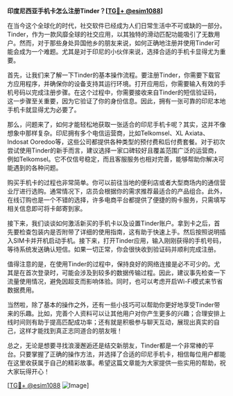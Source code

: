 **印度尼西亚手机卡怎么注册Tinder？[[TG💪+ @esim1088](https://t.me/s/esim1088)]**

在当今这个全球化的时代，社交软件已经成为人们日常生活中不可或缺的一部分。Tinder，作为一款风靡全球的社交应用，以其独特的滑动匹配功能吸引了无数用户。然而，对于那些身处异国他乡的朋友来说，如何正确地注册并使用Tinder可能会成为一个难题。尤其是对于印尼的小伙伴来说，选择合适的手机卡显得尤为重要。

首先，让我们来了解一下Tinder的基本操作流程。要注册Tinder，你需要下载官方应用程序，并确保你的设备支持其运行环境。打开应用后，你需要输入有效的手机号码以完成注册步骤。在这个过程中，你需要接收来自Tinder的短信验证码，这一步骤至关重要，因为它验证了你的身份信息。因此，拥有一张可靠的印尼本地手机卡就显得尤为必要了。

那么，问题来了，如何才能轻松地获取一张适合的印尼手机卡呢？其实，这并不像想象中那样复杂。印尼拥有多个电信运营商，比如Telkomsel、XL Axiata、Indosat Ooredoo等，这些公司都提供各种类型的预付费和后付费套餐。对于初次尝试使用Tinder的新手而言，建议选择一家口碑较好且覆盖范围广泛的运营商，例如Telkomsel。它不仅信号稳定，而且客服服务也相对完善，能够帮助你解决可能遇到的各种问题。

购买手机卡的过程也非常简单。你可以前往当地的便利店或者大型商场内的通信营业厅进行选购。通常情况下，店员会根据你的需求推荐最适合的产品组合。此外，在线订购也是一个不错的选择，许多电商平台都提供了便捷的购卡服务，只需填写相关信息即可将卡邮寄到家。

接下来，我们谈谈如何激活新买的手机卡以及设置Tinder账户。拿到卡之后，首先要检查包装内是否附带了详细的使用指南，这有助于快速上手。然后按照说明插入SIM卡并开机启动手机。接下来，打开Tinder应用，输入刚刚获得的手机号码，等待系统发送确认短信。如果一切正常，你会很快收到验证码并顺利完成注册。

值得注意的是，在使用Tinder的过程中，保持良好的网络连接是必不可少的。尤其是在首次登录时，可能会涉及到较多的数据传输过程。因此，建议事先检查一下流量使用情况，避免因超支而影响体验。同时，也可以考虑开启Wi-Fi模式来节省数据费用。

当然啦，除了基本的操作之外，还有一些小技巧可以帮助你更好地享受Tinder带来的乐趣。比如，完善个人资料可以让其他用户对你产生更多的兴趣；合理安排上线时间则有助于提高匹配成功率；还有就是积极参与聊天互动，展现出真实的自己，这样才能找到真正志同道合的朋友哦！

总之，无论是想要寻找浪漫邂逅还是结交新朋友，Tinder都是一个非常棒的平台。只要掌握了正确的操作方法，并选择了合适的印尼手机卡，相信每位用户都能在这里收获属于自己的精彩故事。希望这篇文章能为大家提供一些实用的帮助，祝大家玩得开心！

[[TG💪+ @esim1088](https://t.me/s/esim1088) ![Image](https://i.postimg.cc/4NQfJmqS/Snipaste-2025-05-13-00-14-12.png)]